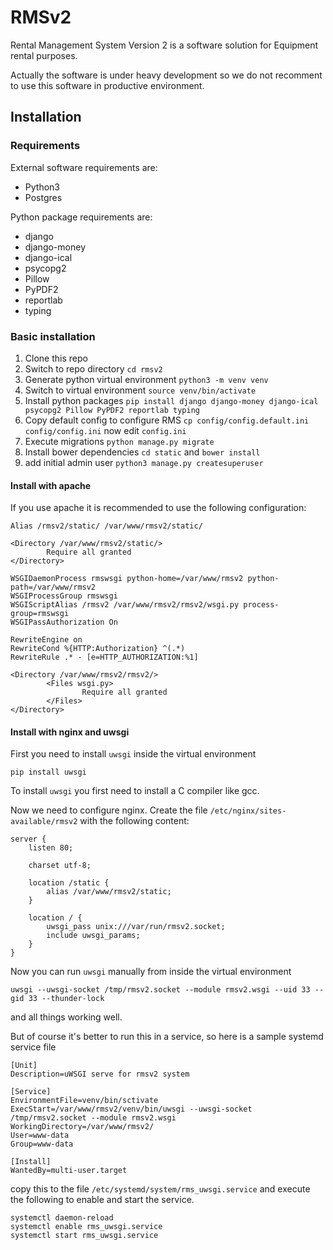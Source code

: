# RMSv2
Rental Management System Version 2 is a software solution for Equipment rental purposes.

Actually the software is under heavy development so we do not recomment to use this software in productive environment.

## Installation

### Requirements
External software requirements are:
* Python3
* Postgres

Python package requirements are:
* django
* django-money
* django-ical
* psycopg2
* Pillow
* PyPDF2
* reportlab
* typing

### Basic installation

1. Clone this repo
2. Switch to repo directory `cd rmsv2`
3. Generate python virtual environment `python3 -m venv venv`
4. Switch to virtual environment `source venv/bin/activate`
5. Install python packages `pip install django django-money django-ical psycopg2 Pillow PyPDF2 reportlab typing`
6. Copy default config to configure RMS `cp config/config.default.ini config/config.ini` now edit `config.ini`
7. Execute migrations `python manage.py migrate`
8. Install bower dependencies `cd static` and `bower install`
9. add initial admin user `python3 manage.py createsuperuser`

#### Install with apache

If you use apache it is recommended to use the following configuration:

    Alias /rmsv2/static/ /var/www/rmsv2/static/
    
    <Directory /var/www/rmsv2/static/>
            Require all granted
    </Directory>
    
    WSGIDaemonProcess rmswsgi python-home=/var/www/rmsv2 python-path=/var/www/rmsv2
    WSGIProcessGroup rmswsgi
    WSGIScriptAlias /rmsv2 /var/www/rmsv2/rmsv2/wsgi.py process-group=rmswsgi
    WSGIPassAuthorization On
    
    RewriteEngine on
    RewriteCond %{HTTP:Authorization} ^(.*)
    RewriteRule .* - [e=HTTP_AUTHORIZATION:%1]
    
    <Directory /var/www/rmsv2/rmsv2/>
            <Files wsgi.py>
                    Require all granted
            </Files>
    </Directory>

#### Install with nginx and uwsgi

First you need to install `uwsgi` inside the virtual environment

    pip install uwsgi

To install `uwsgi` you first need to install a C compiler like gcc.

Now we need to configure nginx.
Create the file `/etc/nginx/sites-available/rmsv2` with the following content:

    server {
        listen 80;
        
        charset utf-8;
        
        location /static {
            alias /var/www/rmsv2/static;
        }
        
        location / {
            uwsgi_pass unix:///var/run/rmsv2.socket;
            include uwsgi_params;
        }
    }

Now you can run `uwsgi` manually from inside the virtual environment

    uwsgi --uwsgi-socket /tmp/rmsv2.socket --module rmsv2.wsgi --uid 33 --gid 33 --thunder-lock

and all things working well.

But of course it's better to run this in a service, so here is a sample systemd service file

    [Unit]
    Description=uWSGI serve for rmsv2 system
    
    [Service]
    EnvironmentFile=venv/bin/sctivate
    ExecStart=/var/www/rmsv2/venv/bin/uwsgi --uwsgi-socket /tmp/rmsv2.socket --module rmsv2.wsgi
    WorkingDirectory=/var/www/rmsv2/
    User=www-data
    Group=www-data
    
    [Install]
    WantedBy=multi-user.target

copy this to the file `/etc/systemd/system/rms_uwsgi.service` and execute the following to enable and start the service.

    systemctl daemon-reload
    systemctl enable rms_uwsgi.service
    systemctl start rms_uwsgi.service
